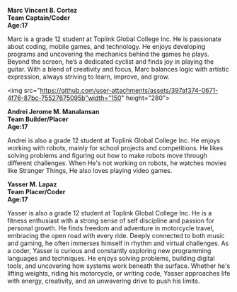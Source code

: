 **Marc Vincent B. Cortez**                                                                                                                                       
**Team Captain/Coder**                                                                                                                                            
**Age:17**

Marc is a grade 12 student at Toplink Global College Inc. He is passionate about coding, mobile games, and technology. He enjoys developing programs and uncovering the mechanics behind the games he plays. Beyond the screen, he’s a dedicated cyclist and finds joy in playing the guitar. With a blend of creativity and focus, Marc balances logic with artistic expression, always striving to learn, improve, and grow.

<img src="https://github.com/user-attachments/assets/397af374-0671-4f76-87bc-75527675095b"width="150" height="280">

**Andrei Jerome M. Manalansan**                                                                                                                                  
**Team Builder/Placer**                                                                                                                                                          
**Age:17**          

Andrei is also a grade 12 student at Toplink Global College Inc. He enjoys working with robots, mainly for school projects and competitions. He likes solving problems and figuring out how to make robots move through different challenges. When He's not working on robots, he watches movies like Stranger Things, He also loves playing video games.


**Yasser M. Lapaz**                                                                                                                                                        
**Team Placer/Coder**                                                                                                                                             
**Age:17**

Yasser is also a grade 12 student at Toplink Global College Inc. He is a fitness enthusiast with a strong sense of self discipline and passion for personal growth. He finds freedom and adventure in motorcycle travel, embracing the open road with every ride. Deeply connected to both music and gaming, he often immerses himself in rhythm and virtual challenges. As a coder, Yasser is curious and constantly exploring new programming languages and techniques. He enjoys solving problems, building digital tools, and uncovering how systems work beneath the surface. Whether he's lifting weights, riding his motorcycle, or writing code, Yasser approaches life with energy, creativity, and an unwavering drive to push his limits.
